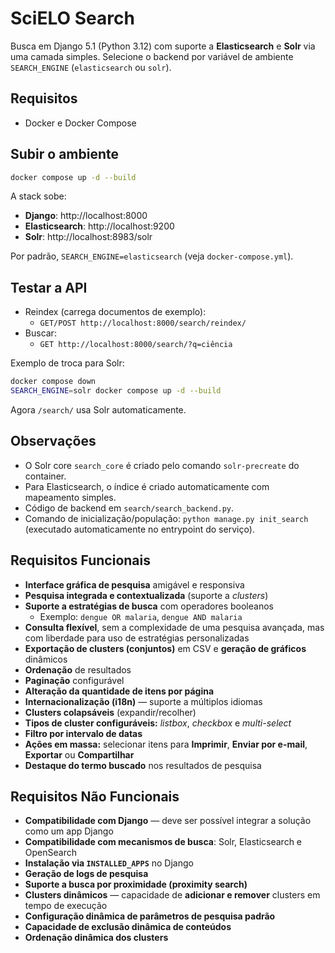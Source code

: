 # SciELO Search

Busca em Django 5.1 (Python 3.12) com suporte a **Elasticsearch** e **Solr** via uma camada simples.
Selecione o backend por variável de ambiente `SEARCH_ENGINE` (`elasticsearch` ou `solr`).

## Requisitos
- Docker e Docker Compose

## Subir o ambiente
```bash
docker compose up -d --build
```

A stack sobe:
- **Django**: http://localhost:8000
- **Elasticsearch**: http://localhost:9200
- **Solr**: http://localhost:8983/solr

Por padrão, `SEARCH_ENGINE=elasticsearch` (veja `docker-compose.yml`).

## Testar a API
- Reindex (carrega documentos de exemplo):  
  - `GET/POST http://localhost:8000/search/reindex/`
- Buscar:  
  - `GET http://localhost:8000/search/?q=ciência`

Exemplo de troca para Solr:
```bash
docker compose down
SEARCH_ENGINE=solr docker compose up -d --build
```

Agora `/search/` usa Solr automaticamente.

## Observações
- O Solr core `search_core` é criado pelo comando `solr-precreate` do container.
- Para Elasticsearch, o índice é criado automaticamente com mapeamento simples.
- Código de backend em `search/search_backend.py`.
- Comando de inicialização/população: `python manage.py init_search` (executado automaticamente no entrypoint do serviço).

## Requisitos Funcionais

- **Interface gráfica de pesquisa** amigável e responsiva  
- **Pesquisa integrada e contextualizada** (suporte a *clusters*)  
- **Suporte a estratégias de busca** com operadores booleanos  
  - Exemplo: `dengue OR malaria`, `dengue AND malaria`  
- **Consulta flexível**, sem a complexidade de uma pesquisa avançada, mas com liberdade para uso de estratégias personalizadas  
- **Exportação de clusters (conjuntos)** em CSV e **geração de gráficos** dinâmicos  
- **Ordenação** de resultados  
- **Paginação** configurável  
- **Alteração da quantidade de itens por página**  
- **Internacionalização (i18n)** — suporte a múltiplos idiomas  
- **Clusters colapsáveis** (expandir/recolher)  
- **Tipos de cluster configuráveis:** *listbox*, *checkbox* e *multi-select*  
- **Filtro por intervalo de datas**  
- **Ações em massa:** selecionar itens para **Imprimir**, **Enviar por e-mail**, **Exportar** ou **Compartilhar**  
- **Destaque do termo buscado** nos resultados de pesquisa  


## Requisitos Não Funcionais

- **Compatibilidade com Django** — deve ser possível integrar a solução como um app Django  
- **Compatibilidade com mecanismos de busca**: Solr, Elasticsearch e OpenSearch  
- **Instalação via `INSTALLED_APPS`** no Django  
- **Geração de logs de pesquisa**  
- **Suporte a busca por proximidade (proximity search)**  
- **Clusters dinâmicos** — capacidade de **adicionar e remover** clusters em tempo de execução  
- **Configuração dinâmica de parâmetros de pesquisa padrão**  
- **Capacidade de exclusão dinâmica de conteúdos**  
- **Ordenação dinâmica dos clusters**  

